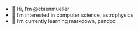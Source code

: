 - 👋 Hi, I’m @cbienmueller
- 👀 I’m interested in computer science, astrophysics
- 🌱 I’m currently learning markdown, pandoc
<!---
cbienmueller/cbienmueller is a ✨ special ✨ repository because its `README.md` (this file) appears on your GitHub profile.
You can click the Preview link to take a look at your changes.
--->
